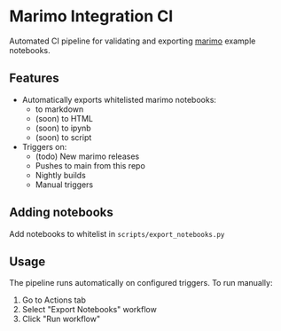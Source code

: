 # Marimo Integration CI

Automated CI pipeline for validating and exporting [marimo](https://github.com/marimo-team/marimo) example notebooks.

## Features

- Automatically exports whitelisted marimo notebooks:
  - to markdown
  - (soon) to HTML
  - (soon) to ipynb
  - (soon) to script
- Triggers on:
  - (todo) New marimo releases
  - Pushes to main from this repo
  - Nightly builds
  - Manual triggers

## Adding notebooks

Add notebooks to whitelist in `scripts/export_notebooks.py`

## Usage

The pipeline runs automatically on configured triggers. To run manually:

1. Go to Actions tab
2. Select "Export Notebooks" workflow
3. Click "Run workflow"
